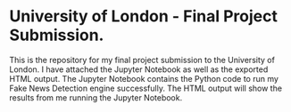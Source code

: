 # University of London - Final Project Submission.

This is the repository for my final project submission to the University of London. 
I have attached the Jupyter Notebook as well as the exported HTML output. 
The Jupyter Notebook contains the Python code to run my Fake News Detection engine successfully.
The HTML output will show the results from me running the Jupyter Notebook.


